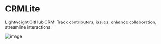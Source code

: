 # CRMLite
 Lightweight GitHub CRM: Track contributors, issues, enhance collaboration, streamline interactions.

![image](https://github.com/Otherwa/CRMLite/assets/67428572/fc2361df-3e3e-4ea7-ad8b-60284a4356fc)
